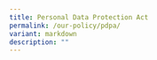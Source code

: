 ```yaml
---
title: Personal Data Protection Act
permalink: /our-policy/pdpa/
variant: markdown
description: ""
---
```

